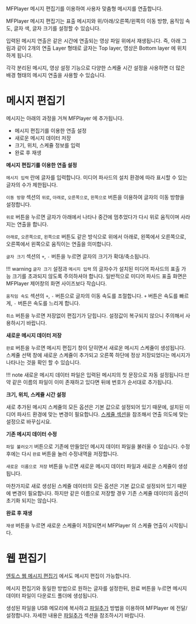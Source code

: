 MFPlayer 메시지 편집기를 이용하여 사용자 맞춤형 메시지를 연출합니다.

MFPlayer 메시지 편집기는 표출 메시지와 위/아래/오른쪽/왼쪽의 이동 방향, 움직임 속도, 글자 색, 글자 크기를 설정할 수 있습니다.

입력된 메시지 연출은 같은 시간에 연출되는 영상 파일 위에서 재생됩니다.
즉, 아래 그림과 같이 2개의 연출 Layer 형태로 글자는 Top layer, 영상은 Bottom layer 에 위치하게 됩니다.

각각 분리된 메시지, 영상 설정 기능으로 다양한 스케쥴 시간 설정을 사용하면 더 많은 배경 형태의 메시지 연출을 사용할 수 있습니다.

# 메시지 편집기
메시지는 아래의 과정을 거쳐 MFPlayer 에 추가됩니다.

* 메시지 편집기를 이용한 연출 설정
* 새로운 메시지 데이터 저장
* 크기, 위치, 스케쥴 정보를 입력
* 완료 후 재생

**메시지 편집기를 이용한 연출 설정**

`메시지 입력` 란에 글자를 입력합니다. 미디어 파사드의 설치 환경에 따라 표시할 수 있는 글자의 수가 제한됩니다.

`이동 방향` 섹션의 `위로`, `아래로`, `오른쪽으로`, `왼쪽으로` 버튼을 이용하여 글자의 이동 방향을 설정합니다.

`위로` 버튼을 누르면 글자가 아래에서 나타나 중간에 멈추었다가 다시 위로 움직이며 사라지는 연출을 합니다.

`아래로`, `오른쪽으로`, `왼쪽으로` 버튼도 같은 방식으로 위에서 아래로, 왼쪽에서 오른쪽으로, 오른쪽에서 왼쪽으로 움직이는 연출을 의미합니다.

`글자 크기` 섹션의 `+`, `-` 버튼을 누르면 글자의 크기가 확대/축소됩니다.

!!! warning
    `글자 크기` 설정과 `메시지 입력` 의 글자수가 설치된 미디어 파사드의 표출 가능 크기를 초과되지 않도록 주의하셔야 합니다. 일반적으로 미디어 파사드 표출 화면은 MFPlayer 제어창의 화면 사이즈보다 작습니다.

`움직임 속도` 섹션의 `+`, `-` 버튼으로 글자의 이동 속도를 조절합니다. `+` 버튼은 속도를 빠르게, `-` 버튼은 속도를 느리게 합니다.

`취소` 버튼을 누르면 저장없이 편집기가 닫힙니다. 설정값이 복구되지 않으니 주의해서 사용하시기 바랍니다.

**새로운 메시지 데이터 저장**

`완료` 버튼을 누르면 메시지 편집기 창이 닫히면서 새로운 메시지 스케쥴이 생성됩니다.
스케쥴 선택 창에 새로운 스케쥴이 추가되고 오른쪽 하단에 정상 저장되었다는 메시지가 나타나는 것을 확인 할 수 있습니다.

!!! note
    새로운 메시지 데이터 파일은 입력된 메시지의 첫 문장으로 자동 설정됩니다.만약 같은 이름의 파일이 이미 존재하고 있다면 뒤에 번호가 순서대로 추가됩니다.

**크기, 위치, 스케쥴 시간 설정**

새로 추가된 메시지 스케쥴의 모든 옵션은 기본 값으로 설정되어 있기 때문에, 설치된 미디어 파사드 환경에 맞는 변경이 필요합니다.
[스케쥴 섹션](/mfplayer/position)을 참조해서 연출 의도에 맞는 설정으로 바꾸십시요.

**기존 메시지 데이터 수정**

`파일 불러오기` 버튼으로 기존에 만들었던 메시지 데이터 파일을 불러올 수 있습니다. 수정 후에는 다시 `완료` 버튼을 눌러 수정내역을 저장합니다.

`새로운 이름으로 저장` 버튼을 누르면 새로운 메시지 데이터 파일과 새로운 스케쥴이 생성됩니다.

마찬가지로 새로 생성된 스케쥴 데이터의 모든 옵션은 기본 값으로 설정되어 있기 때문에 변경이 필요합니다. 하지만 같은 이름으로 저장할 경우 기존 스케쥴 데이터의 옵션이 초기화 되지는 않습니다.

**완료 후 재생**

`재생` 버튼을 누르면 새로운 스케쥴이 저장되면서 MFPlayer 의 스케쥴 연출이 시작됩니다.

# 웹 편집기
[엔토스 웹 메시지 편집기](https://enthusapp.github.io/esign) 에서도 메시지 편집이 가능합니다.

메시지 편집기와 동일한 방법으로 원하는 글자를 설정한뒤, 완료 버튼을 누르면 메시지 데이터 파일이 다운로드 폴더에 생성됩니다.

생성된 파일을 USB 메모리에 복사하고 [파일추가](/mfplayer/file_add) 방법을 이용하여 MFPlayer 에 전달/설정합니다. 자세한 내용은 [파일추가](/mfplayer/file_add) 섹션을 참조하시기 바랍니다.